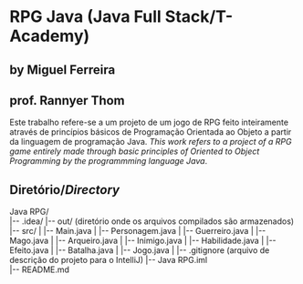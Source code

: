 # RPG Java (Java Full Stack/T-Academy)
## by Miguel Ferreira
## prof. Rannyer Thom

Este trabalho refere-se a um projeto de um jogo de RPG feito inteiramente através de princípios básicos de Programação Orientada ao Objeto a partir da linguagem de programação Java.
*This work refers to a project of a RPG game entirely made through basic principles of Oriented to Object Programming by the programmming language Java*.

## Diretório/*Directory*
Java RPG/  
|-- .idea/
|-- out/   (diretório onde os arquivos compilados são armazenados)
|-- src/
|   |-- Main.java
|   |-- Personagem.java
|   |-- Guerreiro.java
|   |-- Mago.java
|   |-- Arqueiro.java
|   |-- Inimigo.java
|   |-- Habilidade.java
|   |-- Efeito.java
|   |-- Batalha.java
|   |-- Jogo.java
|
|-- .gitignore (arquivo de descrição do projeto para o IntelliJ)
|-- Java RPG.iml   
|-- README.md   
